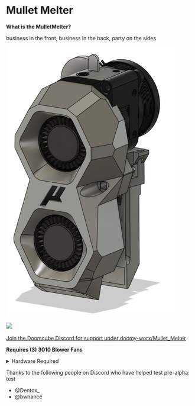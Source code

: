 # Mullet Melter

**What is the MulletMelter?**

business in the front, business in the back, party on the sides

![Rendering Mullet Melter](Misc/toolhead_pic.png)

[![](https://img.shields.io/discord/825469421346226226?color=teal&label=Micron&logo=discord&logoColor=fafafa)](https://discord.gg/doomcube)

[Join the Doomcube Discord for support under doomy-worx/Mullet_Melter](https://discord.com/channels/825469421346226226/1028744277393674290)

**Requires (3) 3010 Blower Fans**

<details>
    <summary>
    Hardware Required
    </summary>


Part           |Qty | Notes
 ----|----|----|
3010 Blower Fan|3 | 
m3x6		   |5 | 
m3x10 		   |4 | 
m3x10 BHCS     |2 | Must be BHCS
m3x12          |2 |
heatset inserts|3 |
LGx Lite       |1 |
Voron Revo     |1 |
</details>


Thanks to the following people on Discord who have helped test pre-alpha:
test
- @Dentox_
- @bwnance
